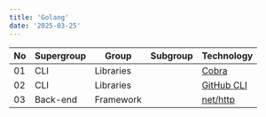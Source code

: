 ```yaml
---
title: 'Golang'
date: '2025-03-25'
---
```


| No  | Supergroup | Group     | Subgroup | Technology                              |
| --- | ---------- | --------- | -------- | --------------------------------------- |
| 01  | CLI        | Libraries |          | [Cobra](https://cobra.dev/)             |
| 02  | CLI        | Libraries |          | [GitHub CLI][gh-cli]                    |
| 03  | Back-end   | Framework |          | [net/http](https://pkg.go.dev/net/http) |

[gh-cli]: https://docs.github.com/en/github-cli
